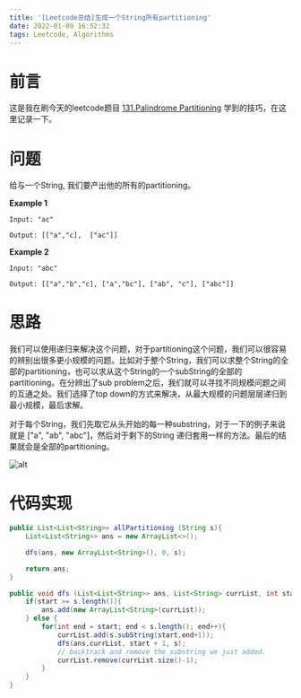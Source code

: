 ```yaml
---
title: '[Leetcode总结]生成一个String所有partitioning'
date: 2022-01-09 16:52:32
tags: Leetcode, Algorithms
---
```


# 前言

这是我在刷今天的leetcode题目 [131.Palindrome Partitioning](https://leetcode.com/problems/palindrome-partitioning/) 学到的技巧，在这里记录一下。

# 问题

给与一个String, 我们要产出他的所有的partitioning。

**Example 1**

```
Input: "ac"

Output: [["a","c],  ["ac"]]
```


**Example 2**

```
Input: "abc"

Output: [["a","b","c], ["a","bc"], ["ab", "c"], ["abc"]]
```

# 思路

我们可以使用递归来解决这个问题，对于partitioning这个问题，我们可以很容易的辨别出很多更小规模的问题。比如对于整个String，我们可以求整个String的全部的partitioning，也可以求从这个String的一个subString的全部的partitioning。在分辨出了sub problem之后，我们就可以寻找不同规模问题之间的互通之处。我们选择了top down的方式来解决，从最大规模的问题层层递归到最小规模，最后求解。

对于每个String，我们先取它从头开始的每一种substring，对于一下的例子来说就是 ["a", "ab", "abc"]，然后对于剩下的String 递归套用一样的方法。最后的结果就会是全部的partitioning。


![alt](pic.jpg)


# 代码实现

``` java
public List<List<String>> allPartitioning (String s){
    List<List<String>> ans = new ArrayList<>();

    dfs(ans, new ArrayList<String>(), 0, s);

    return ans;
}

public void dfs (List<List<String>> ans, List<String> currList, int start, String s){
    if(start >= s.length()){
        ans.add(new ArrayList<String>(currList));
    } else {
        for(int end = start; end < s.length(); end++){
            currList.add(s.subString(start,end+1));
            dfs(ans,currList, start + 1, s);
            // backtrack and remove the substring we just added.
            currList.remove(currList.size()-1); 
        }
    }
} 
```